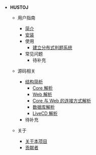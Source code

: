 
- **HUSTOJ**

  - 用户指南
    - [简介](/README)
    - [安装](/Deploy)
    - 使用
      - [建立分布式判题系统](/MultiJudge)
    - 常见问题
      - 待补充

  - 源码相关
    - [结构简析](/Composition)
      - [Core 解析](/Composition?id=Core-解析)
      - [Web 解析](/Composition?id=Web-解析)
      - [Core 与 Web 的连接方式解析](/Composition?id=Core-与-Web-的连接方式解析)
      - [数据库解析](/Composition?id=数据库解析)
      - [LiveCD 解析](/Composition?id=LiveCD-解析)
    - 待补充

  - 关于
    - [关于本项目](/About)
    - [贡献者](/Contributors)

